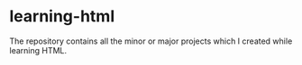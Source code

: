 # learning-html
The repository contains all the minor or major projects which I created while learning HTML.
